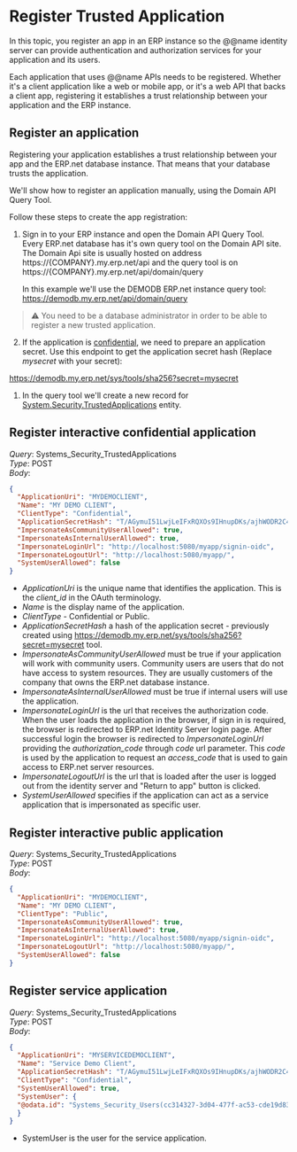 # Register Trusted Application

In this topic, you register an app in an ERP instance so the @@name identity server can provide authentication and authorization services for your application and its users.

Each application that uses @@name APIs needs to be registered.
Whether it's a client application like a web or mobile app, or it's a web API that backs a client app, registering it establishes a trust relationship between your application and the ERP instance.

## Register an application

Registering your application establishes a trust relationship between your app and the ERP.net database instance. That means that your database trusts the application.

We'll show how to register an application manually, using the Domain API Query Tool.

Follow these steps to create the app registration:

1. Sign in to your ERP instance and open the Domain API Query Tool.  
   Every ERP.net database has it's own query tool on the Domain API site.  
   The Domain Api site is usually hosted on address  https://{COMPANY}.my.erp.net/api and the query tool is on https://{COMPANY}.my.erp.net/api/domain/query 
   
   In this example we'll use the DEMODB ERP.net instance query tool: https://demodb.my.erp.net/api/domain/query  
   
> :warning: You need to be a database administrator in order to be able to register a new trusted application.  

2. If the application is [confidential](/topics/identity/trusted-applications.html#client-type), we need to prepare an application secret. Use this endpoint to get the application secret hash (Replace _mysecret_ with your secret):

https://demodb.my.erp.net/sys/tools/sha256?secret=mysecret

1. In the query tool we'll create a new record for [System.Security.TrustedApplications](xref:Systems.Security.TrustedApplications) entity.  

## Register interactive confidential application

_Query_: Systems_Security_TrustedApplications  
_Type_: POST  
_Body_:  

```json
{
  "ApplicationUri": "MYDEMOCLIENT",
  "Name": "MY DEMO CLIENT",
  "ClientType": "Confidential",
  "ApplicationSecretHash": "T/AGymuI51LwjLeIFxRQXOs9IHnupDKs/ajhWODR2C4=",
  "ImpersonateAsCommunityUserAllowed": true,
  "ImpersonateAsInternalUserAllowed": true,
  "ImpersonateLoginUrl": "http://localhost:5080/myapp/signin-oidc",
  "ImpersonateLogoutUrl": "http://localhost:5080/myapp/",
  "SystemUserAllowed": false
}
```

- _ApplicationUri_ is the unique name that identifies the application. This is the _client_id_ in the OAuth terminology.  
- _Name_ is the display name of the application.  
- _ClientType_ - Confidential or Public.  
- _ApplicationSecretHash_ a hash of the application secret - previously created using   https://demodb.my.erp.net/sys/tools/sha256?secret=mysecret  tool.  
- _ImpersonateAsCommunityUserAllowed_ must be true if your application will work with community users. Community users are users that do not have access to system resources. They are usually customers of the company that owns the ERP.net database instance.  
- _ImpersonateAsInternalUserAllowed_ must be true if internal users will use the application.  
- _ImpersonateLoginUrl_ is the url that receives the authorization code. When the user loads the application in the browser, if sign in is required, the browser is redirected to ERP.net Identity Server login page. After successful login the browser is redirected to _ImpersonateLoginUrl_ providing the _authorization_code_ through _code_ url parameter. This _code_ is used by the application to request an _access_code_ that is used to gain access to ERP.net server resources.
- _ImpersonateLogoutUrl_ is the url that is loaded after the user is logged out from the identity server and "Return to app" button is clicked.  
- _SystemUserAllowed_ specifies if the application can act as a service application that is impersonated as specific user.

## Register interactive public application

_Query_: Systems_Security_TrustedApplications  
_Type_: POST  
_Body_:  

```json
{
  "ApplicationUri": "MYDEMOCLIENT",
  "Name": "MY DEMO CLIENT",
  "ClientType": "Public",
  "ImpersonateAsCommunityUserAllowed": true,
  "ImpersonateAsInternalUserAllowed": true,
  "ImpersonateLoginUrl": "http://localhost:5080/myapp/signin-oidc",
  "ImpersonateLogoutUrl": "http://localhost:5080/myapp/",
  "SystemUserAllowed": false
}
```

## Register service application

_Query_: Systems_Security_TrustedApplications  
_Type_: POST  
_Body_:  

```json
{
  "ApplicationUri": "MYSERVICEDEMOCLIENT",
  "Name": "Service Demo Client",
  "ApplicationSecretHash": "T/AGymuI51LwjLeIFxRQXOs9IHnupDKs/ajhWODR2C4=",  
  "ClientType": "Confidential",
  "SystemUserAllowed": true,
  "SystemUser": {
  "@odata.id": "Systems_Security_Users(cc314327-3d04-477f-ac53-cde19d8350e9)"
  }
}
```

- SystemUser is the user for the service application.
